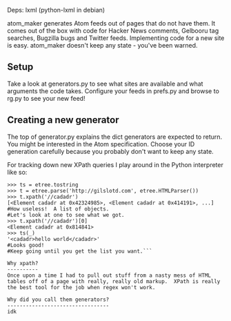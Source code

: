 Deps: lxml (python-lxml in debian)

atom_maker generates Atom feeds out of pages that do not have them.  It comes out of the box with code for Hacker News comments, Gelbooru tag searches, Bugzilla bugs and Twitter feeds.  Implementing code for a new site is easy.  atom_maker doesn't keep any state - you've been warned.

Setup
-----
Take a look at generators.py to see what sites are available and what arguments the code takes.  Configure your feeds in prefs.py and browse to rg.py to see your new feed!

Creating a new generator
------------------------
The top of generator.py explains the dict generators are expected to return.  You might be interested in the Atom specification.  Choose your ID generation carefully because you probably don't want to keep any state.

For tracking down new XPath queries I play around in the Python interpreter like so:

```>>> from lxml import etree
>>> ts = etree.tostring
>>> t = etree.parse('http://gilslotd.com', etree.HTMLParser())
>>> t.xpath('//cadadr')
[<Element cadadr at 0x42324985>, <Element cadadr at 0x414191>, ...]
#How useless!  A list of objects.
#Let's look at one to see what we got.
>>> t.xpath('//cadadr')[0]
<Element cadadr at 0x814841>
>>> ts(_)
'<cadadr>hello world</cadadr>'
#Looks good!
#Keep going until you get the list you want.```

Why xpath?
----------
Once upon a time I had to pull out stuff from a nasty mess of HTML tables off of a page with really, really old markup.  XPath is really the best tool for the job when regex won't work.

Why did you call them generators?
---------------------------------
idk
